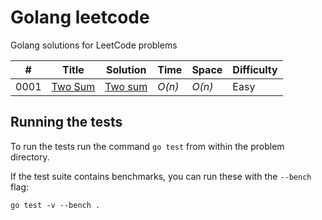 # Golang leetcode
Golang solutions for LeetCode problems

|#    | Title           |  Solution       |  Time           | Space           | Difficulty    |
|-----|---------------- | --------------- | --------------- | --------------- | ------------- |
0001| [Two Sum](https://leetcode.com/problems/two-sum/) | [Two sum](./twosum/twosum.go) | _O(n)_ | _O(n)_ | Easy


## Running the tests

To run the tests run the command `go test` from within the problem directory.

If the test suite contains benchmarks, you can run these with the `--bench` flag:

    go test -v --bench . 
